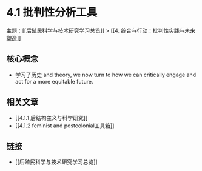 # 4.1 批判性分析工具

主题：[[后殖民科学与技术研究学习总览]] > [[4. 综合与行动：批判性实践与未来塑造]]

## 核心概念

- 学习了历史 and theory, we now turn to how we can critically engage and act for a more equitable future.

## 相关文章

- [[4.1.1 后结构主义与科学研究]]
- [[4.1.2  feminist and postcolonial工具箱]]

## 链接

- [[后殖民科学与技术研究学习总览]]
